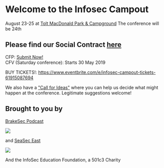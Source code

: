 # Welcome to the Infosec Campout 

August 23-25 at [Tolt MacDonald Park & Campground](https://www.kingcounty.gov/services/parks-recreation/parks/parks-and-natural-lands/popular-parks/toltmacdonald.aspx)
The conference will be 24th

## Please find our Social Contract [here](Social_contract.md)

CFP:  [Submit Now!](https://drive.google.com/open?id=1T91GV8k-WZEkDXDcQxiW9td6r1NN9R75d8YbAIdLJzs) <br />
CFV (Saturday conference): Starts 30 May 2019

BUY TICKETS!: https://www.eventbrite.com/e/infosec-campout-tickets-61915087694

We also have a ["Call for Ideas"](https://docs.google.com/document/d/1dqYS2rRKasEcbDTbh8jm4apKMI6CqNRo0nWBthxKWEU/edit?usp=sharing) where you can help us decide what might happen at the conference. Legitimate suggestions welcome!

## Brought to you by 

[BrakeSec Podcast](https://www.brakeingsecurity.com/)


![](https://infoseceducationfoundation.github.io/BRAKEING-LOGO-01-small.png)


and [SeaSec East](https://www.meetup.com/SEASec-East)


![](https://infoseceducationfoundation.github.io/SeaSecEast.png)

And the InfoSec Education Foundation, a 501c3 Charity


    
